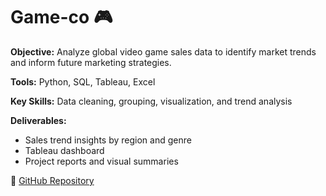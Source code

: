 # Game-co 🎮

**Objective:** Analyze global video game sales data to identify market trends and inform future marketing strategies.

**Tools:** Python, SQL, Tableau, Excel

**Key Skills:** Data cleaning, grouping, visualization, and trend analysis

**Deliverables:**  
- Sales trend insights by region and genre  
- Tableau dashboard  
- Project reports and visual summaries

📁 [GitHub Repository](https://github.com/Anna1994Git/Game-co)
